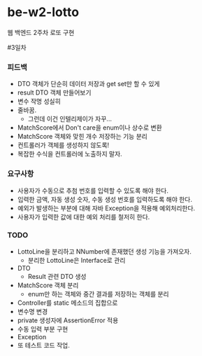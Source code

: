 # be-w2-lotto
웹 백엔드 2주차 로또 구현

#3일차
### 피드백
* DTO 객체가 단순히 데이터 저장과 get set만 할 수 있게
* result DTO 객체 만들어보기
* 변수 작명 성실히
* 줄바꿈.
  * 그런데 이건 인텔리제이가 자꾸...
* MatchScore에서 Don't care을 enum이나 상수로 변환
* MatchScore 객체와 맞힌 개수 저장하는 기능 분리
* 컨트롤러가 객체를 생성하지 않도록!
* 복잡한 수식을 컨트롤러에 노출하지 말자.

### 요구사항
* 사용자가 수동으로 추첨 번호를 입력할 수 있도록 해야 한다.
* 입력한 금액, 자동 생성 숫자, 수동 생성 번호를 입력하도록 해야 한다.
* 예외가 발생하는 부분에 대해 자바 Exception을 적용해 예외처리한다. 
* 사용자가 입력한 값에 대한 예외 처리를 철저히 한다.

### TODO
* LottoLine을 분리하고 NNumber에 존재했던 생성 기능을 가져오자.
    * 분리한 LottoLine은 Interface로 관리
* DTO
  * Result 관련 DTO 생성
* MatchScore 객체 분리
  * enum만 하는 객체와 중간 결과를 저장하는 객체를 분리
* Controller를 static 메소드의 집합으로
* 변수명 변경
* private 생성자에 AssertionError 적용
* 수동 입력 부분 구현
* Exception
* 또 테스트 코드 작업.